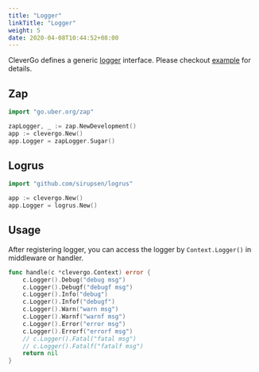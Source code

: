 ```yaml
---
title: "Logger"
linkTitle: "Logger"
weight: 5
date: 2020-04-08T10:44:52+08:00
---
```


CleverGo defines a generic [logger](https://github.com/clevergo/log) interface. Please checkout [example](https://github.com/clevergo/examples/tree/master/logger) for details.

## Zap

```go
import "go.uber.org/zap"
```

```go
zapLogger, _ := zap.NewDevelopment()
app := clevergo.New()
app.Logger = zapLogger.Sugar()
```

## Logrus

```go
import "github.com/sirupsen/logrus"
```

```go
app := clevergo.New()
app.Logger = logrus.New()
```

## Usage

After registering logger, you can access the logger by `Context.Logger()` in middleware or handler.

```go
func handle(c *clevergo.Context) error {
	c.Logger().Debug("debug msg")
	c.Logger().Debugf("debugf msg")
	c.Logger().Info("debug")
	c.Logger().Infof("debugf")
	c.Logger().Warn("warn msg")
	c.Logger().Warnf("warnf msg")
	c.Logger().Error("error msg")
	c.Logger().Errorf("errorf msg")
	// c.Logger().Fatal("fatal msg")
	// c.Logger().Fatalf("fatalf msg")
	return nil
}
```
